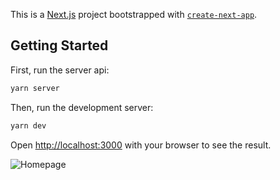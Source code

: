 This is a [Next.js](https://nextjs.org/) project bootstrapped with [`create-next-app`](https://github.com/vercel/next.js/tree/canary/packages/create-next-app).

## Getting Started

First, run the server api:

```bash
yarn server
```

Then, run the development server:

```bash
yarn dev
```

Open [http://localhost:3000](http://localhost:3000) with your browser to see the result.

![Homepage](https://user-images.githubusercontent.com/4152946/116948364-8fd17a80-ac55-11eb-9b3e-6b8b8398a736.png)
